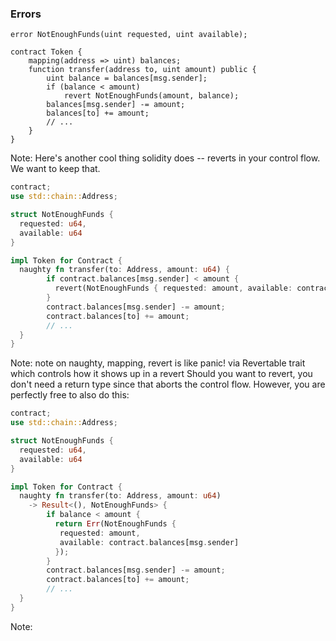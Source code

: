 ### Errors


```solidity
error NotEnoughFunds(uint requested, uint available);

contract Token {
    mapping(address => uint) balances;
    function transfer(address to, uint amount) public {
        uint balance = balances[msg.sender];
        if (balance < amount)
            revert NotEnoughFunds(amount, balance);
        balances[msg.sender] -= amount;
        balances[to] += amount;
        // ...
    }
}
```

Note:
Here's another cool thing solidity does -- reverts in your control flow. We want to keep that.


```rust
contract;
use std::chain::Address;

struct NotEnoughFunds { 
  requested: u64, 
  available: u64
}

impl Token for Contract {
  naughty fn transfer(to: Address, amount: u64) {
        if contract.balances[msg.sender] < amount { 
          revert(NotEnoughFunds { requested: amount, available: contract.balances[msg.sender] });
        }
        contract.balances[msg.sender] -= amount;
        contract.balances[to] += amount;
        // ...
  }
}
```

Note:
note on naughty, mapping, revert is like panic! via Revertable trait which controls how it shows up in a revert
Should you want to revert, you don't need a return type since that aborts the control flow. However, you are perfectly free to also do this:


```rust
contract;
use std::chain::Address;

struct NotEnoughFunds { 
  requested: u64, 
  available: u64
}

impl Token for Contract {
  naughty fn transfer(to: Address, amount: u64) 
    -> Result<(), NotEnoughFunds> {
        if balance < amount { 
          return Err(NotEnoughFunds { 
           requested: amount,
           available: contract.balances[msg.sender] 
          });
        }
        contract.balances[msg.sender] -= amount;
        contract.balances[to] += amount;
        // ...
  }
}
```

Note:
